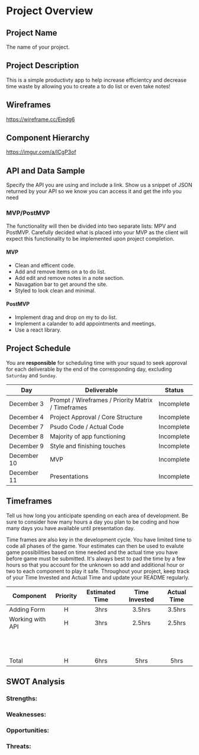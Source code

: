 # Project Overview

## Project Name

The name of your project.

## Project Description

This is a simple productivty app to help increase efficientcy and decrease time waste by allowing you to create a to do list or even take notes!

## Wireframes

https://wireframe.cc/Ejedg6

## Component Hierarchy

https://imgur.com/a/ICgP3of

## API and Data Sample

Specify the API you are using and include a link. Show us a snippet of JSON returned by your API so we know you can access it and get the info you need

### MVP/PostMVP

The functionality will then be divided into two separate lists: MPV and PostMVP.  Carefully decided what is placed into your MVP as the client will expect this functionality to be implemented upon project completion.  

#### MVP 

- Clean and efficent code.
- Add and remove items on a to do list.
- Add edit and remove notes in a note section.
- Navagation bar to get around the site.
- Styled to look clean and minimal.

#### PostMVP  

- Implement drag and drop on my to do list.
- Implement a calander to add appointments and meetings.
- Use a react library.

## Project Schedule

You are **responsible** for scheduling time with your squad to seek approval for each deliverable by the end of the corresponding day, excluding `Saturday` and `Sunday`.

|  Day | Deliverable | Status
|---|---| ---|
|December 3| Prompt / Wireframes / Priority Matrix / Timeframes | Incomplete
|December 4| Project Approval / Core Structure | Incomplete
|December 7| Psudo Code / Actual Code | Incomplete
|December 8| Majority of app functioning | Incomplete
|December 9| Style and finishing touches | Incomplete
|December 10| MVP | Incomplete
|December 11| Presentations | Incomplete

## Timeframes

Tell us how long you anticipate spending on each area of development. Be sure to consider how many hours a day you plan to be coding and how many days you have available until presentation day.

Time frames are also key in the development cycle.  You have limited time to code all phases of the game.  Your estimates can then be used to evalute game possibilities based on time needed and the actual time you have before game must be submitted. It's always best to pad the time by a few hours so that you account for the unknown so add and additional hour or two to each component to play it safe. Throughout your project, keep track of your Time Invested and Actual Time and update your README regularly.

| Component | Priority | Estimated Time | Time Invested | Actual Time |
| --- | :---: |  :---: | :---: | :---: |
| Adding Form | H | 3hrs| 3.5hrs | 3.5hrs |
| Working with API | H | 3hrs| 2.5hrs | 2.5hrs |
| | | | | |
| | | | | |
| | | | | |
| | | | | |
| | | | | |
| | | | | |
| | | | | |
| | | | | |
| | | | | |
| | | | | |
| | | | | |
| Total | H | 6hrs| 5hrs | 5hrs |

## SWOT Analysis

### Strengths:

### Weaknesses:

### Opportunities:

### Threats:
